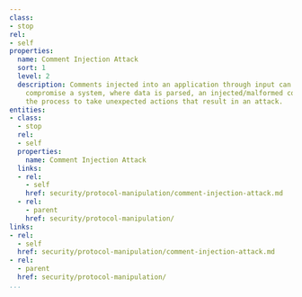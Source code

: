 ```yaml
---
class:
- stop
rel:
- self
properties:
  name: Comment Injection Attack
  sort: 1
  level: 2
  description: Comments injected into an application through input can be used to
    compromise a system, where data is parsed, an injected/malformed comment may cause
    the process to take unexpected actions that result in an attack.
entities:
- class:
  - stop
  rel:
  - self
  properties:
    name: Comment Injection Attack
  links:
  - rel:
    - self
    href: security/protocol-manipulation/comment-injection-attack.md
  - rel:
    - parent
    href: security/protocol-manipulation/
links:
- rel:
  - self
  href: security/protocol-manipulation/comment-injection-attack.md
- rel:
  - parent
  href: security/protocol-manipulation/
...
```

